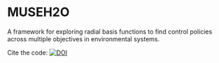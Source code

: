 # MUSEH2O
A framework for exploring radial basis functions to find control policies across multiple objectives in environmental systems.  

Cite the code: [![DOI](https://zenodo.org/badge/348459756.svg)](https://zenodo.org/doi/10.5281/zenodo.10073326)
